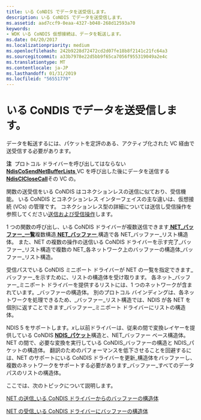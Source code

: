 ```yaml
---
title: いる CoNDIS でデータを送受信します。
description: いる CoNDIS でデータを送受信します。
ms.assetid: aad7ccf9-0eaa-4327-b048-268d12593a70
keywords:
- WDK いる CoNDIS 仮想接続は、データを転送します。
ms.date: 04/20/2017
ms.localizationpriority: medium
ms.openlocfilehash: 242b9228d72472cd2d07fe18b8f2141c21fc64a3
ms.sourcegitcommit: a33b7978e22d5bb9f65ca7056f955319049a2e4c
ms.translationtype: MT
ms.contentlocale: ja-JP
ms.lasthandoff: 01/31/2019
ms.locfileid: "56551770"
---
```

# <a name="sending-and-receiving-data-in-condis"></a>いる CoNDIS でデータを送受信します。





データを転送するには、パケットを定評のある、アクティブ化された VC 経由で送受信する必要があります。

**注**  プロトコル ドライバーを呼び出してはならない[ **NdisCoSendNetBufferLists** ](https://msdn.microsoft.com/library/windows/hardware/ff561728) VC を呼び出した後にデータを送信する[ **NdisClCloseCall**](https://msdn.microsoft.com/library/windows/hardware/ff561627)その VC の。

 

関数の送受信をいる CoNDIS はコネクションレスの送信に似ており、受信機能。 いる CoNDIS とコネクションレス インターフェイスの主な違いは、仮想接続 (VCs) の管理です。 コネクションレス型の詳細については送信し受信操作を参照してください[送信および受信操作](send-and-receive-operations.md)します。

1 つの関数の呼び出し、いる CoNDIS ドライバーが複数送信できます[ **NET\_バッファー\_一覧**](https://msdn.microsoft.com/library/windows/hardware/ff568388)複数構造[ **NET\_バッファー** ](https://msdn.microsoft.com/library/windows/hardware/ff568376)構造で各 NET\_バッファー\_リスト構造体。 また、NET の複数の操作の送信いる CoNDIS ドライバーを示す完了\_バッファー\_リスト構造で複数の NET\_各ネットワーク上のバッファーの構造体\_バッファー\_リスト構造。

受信パスでいる CoNDIS ミニポート ドライバーが NET の一覧を指定できます\_バッファー\_を示すために、リストの構造体を受け取ります。 各ネット\_バッファー\_ミニポート ドライバーを提供するリストには、1 つのネットワークが含まれています。\_バッファーの構造体。 別のプロトコル バインディングは、各ネットワークを処理できるため、\_バッファー\_リスト構造では、NDIS が各 NET を個別に返すことできます\_バッファー\_ミニポート ドライバーにリストの構造体。

NDIS 5 をサポートします。*x*し以前ドライバーは、従来の間で変換レイヤーを提供している CoNDIS [ **NDIS\_パケット**](https://msdn.microsoft.com/library/windows/hardware/ff557086)構造と、NET\_バッファー ベース構造体。 NET の間で、必要な変換を実行している CoNDIS\_バッファーの構造と NDIS\_パケットの構造体。 翻訳のためのパフォーマンスを低下させることを回避するには、NET のサポートにいる CoNDIS ドライバーを更新\_構造体をバッファーし、複数のネットワークをサポートする必要があります\_バッファー\_すべてのデータ パスのリストの構造体。

ここでは、次のトピックについて説明します。

[NET の送信\_いる CoNDIS ドライバーからのバッファーの構造体](sending-net-buffer-structures-from-condis-drivers.md)

[NET の受信\_いる CoNDIS ドライバーにバッファーの構造体](receiving-net-buffer-structures-in-condis-drivers.md)

 

 





